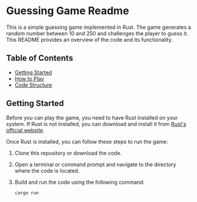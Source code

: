 # Guessing Game Readme

This is a simple guessing game implemented in Rust. The game generates a random number between 10 and 250 and challenges the player to guess it. This README provides an overview of the code and its functionality.

## Table of Contents

- [Getting Started](#getting-started)
- [How to Play](#how-to-play)
- [Code Structure](#code-structure)

## Getting Started

Before you can play the game, you need to have Rust installed on your system. If Rust is not installed, you can download and install it from [Rust's official website](https://www.rust-lang.org/).

Once Rust is installed, you can follow these steps to run the game:

1. Clone this repository or download the code.

2. Open a terminal or command prompt and navigate to the directory where the code is located.

3. Build and run the code using the following command:

   ```bash
   cargo run
   ```
